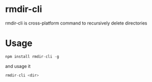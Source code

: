 # rmdir-cli
rmdir-cli is cross-platform command to recursively delete directories


# Usage
```javascript
npm install rmdir-cli -g
```

and usage it

```javascript
rmdir-cli <dir>
```